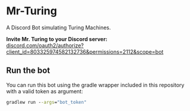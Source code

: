 # Mr-Turing
A Discord Bot simulating Turing Machines.

**Invite Mr. Turing to your Discord server:**  
[discord.com/oauth2/authorize?client_id=803325974582132736&permissions=2112&scope=bot](https://discord.com/oauth2/authorize?client_id=803325974582132736&permissions=2112&scope=bot)

## Run the bot
You can run this bot using the gradle wrapper included in this repository with a valid token as argument:
```cmd
gradlew run --args="bot_token"
```
